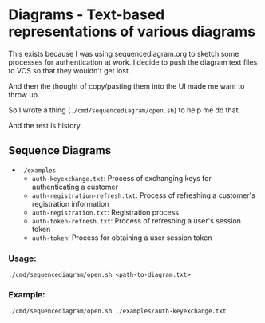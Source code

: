 # Diagrams - Text-based representations of various diagrams

This exists because I was using sequencediagram.org to sketch some processes
for authentication at work. I decide to push the diagram text files to VCS so
that they wouldn't get lost.

And then the thought of copy/pasting them into the UI made me want to throw up.

So I wrote a thing (`./cmd/sequencediagram/open.sh`) to help me do that.

And the rest is history.

## Sequence Diagrams

- `./examples`
    * `auth-keyexchange.txt`: Process of exchanging keys for authenticating a customer
    * `auth-registration-refresh.txt`: Process of refreshing a customer's registration information
    * `auth-registration.txt`: Registration process
    * `auth-token-refresh.txt`: Process of refreshing a user's session token
    * `auth-token`: Process for obtaining a user session token

### Usage:

    ./cmd/sequencediagram/open.sh <path-to-diagram.txt>

### Example:

    ./cmd/sequencediagram/open.sh ./examples/auth-keyexchange.txt
